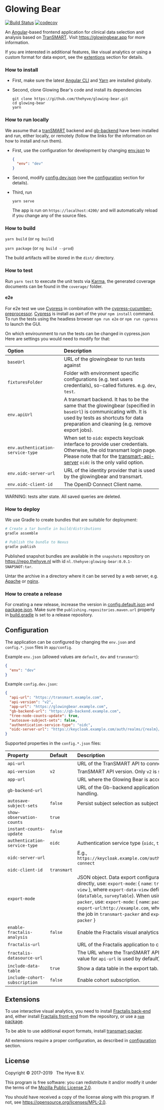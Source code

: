 # Glowing Bear
[![Build Status](https://travis-ci.org/thehyve/glowing-bear.svg?branch=dev)](https://travis-ci.org/thehyve/glowing-bear/branches)
[![codecov](https://codecov.io/gh/thehyve/glowing-bear/branch/dev/graph/badge.svg)](https://codecov.io/gh/thehyve/glowing-bear)

An [Angular]-based frontend application for clinical data selection and analysis 
based on [TranSMART]. Visit https://glowingbear.app for more information.

If you are interested in additional features, like visual analytics or using a custom format for data export, 
see the [extentions](#extensions) section for details.

### How to install
* First, make sure the latest [Angular CLI] and [Yarn] are installed globally.

* Second, clone Glowing Bear's code and install its dependencies
    ```
    git clone https://github.com/thehyve/glowing-bear.git
    cd glowing-bear
    yarn
    ```


### How to run locally
We assume that a [tranSMART] backend and [gb-backend] have been installed and run,
either locally, or remotely (follow the links for the information on how to install and run them).

* First, use the configuration for development 
by changing [env.json](src/app/config/env.json) to

    ```json
    {
      "env": "dev"
    }
    ```

* Second, modify [config.dev.json](src/app/config/config.dev.json) 
(see the [configuration](#configuration) section for details).

* Third, run
    ```
    yarn serve
    ```
    The app is run on `https://localhost:4200/` and 
    will automatically reload if you change any of the source files.



### How to build
`yarn build` (or `ng build`)

`yarn package` (or `ng build --prod`)

The build artifacts will be stored in the `dist/` directory.



### How to test
Run `yarn test` to execute the unit tests via [Karma], 
the generated coverage documents can be found in the `coverage/` folder.

#### e2e
For e2e test we use [Cypress] in combination with the [cypress-cucumber-preprocessor].
[Cypress] is install as part of the your `npm install` command. 
To run the tests using the headless browser `npm run e2e` or `npm run cypress` to launch the GUI.

On which envirounment to run the tests can be changed in cypress.json
Here are settings you would need to modify for that:

| Option | Description |
|:-------|:------------|
| `baseUrl` | URL of the glowingbear to run tests against |
| `fixturesFolder` | Folder with environment specific configurations (e.g. test users credentials), so-called fixtures. e.g. `dev`, `test`. |
| `env.apiUrl` | A transmart backend. It has to be the same that the glowingbear (specified in `baseUrl`) is communicating with. It is used by tests as shortcuts for data preparation and cleaning (e.g. remove export jobs). |
| `env.authentication-service-type` | When set to `oidc` expects keycloak interface to provide user credentials. Otherwise, the old transmart login page. Please note that for the [transmart-api-server] `oidc` is the only valid option. |
| `env.oidc-server-url` | URL of the identity provider that is used by the glowingbear and transmart. |
| `env.oidc-client-id` | The OpenID Connect Client name. |

WARNING: tests alter state. All saved queries are deleted.



### How to deploy
We use Gradle to create bundles that are suitable for deployment:

```bash
# Create a tar bundle in build/distributions
gradle assemble

# Publish the bundle to Nexus
gradle publish
```

Published snapshot bundles are available in the `snapshots` repository
on https://repo.thehyve.nl with id `nl.thehyve:glowing-bear:0.0.1-SNAPSNOT:tar`.

Untar the archive in a directory where it can be served by a web server,
e.g. [Apache] or [nginx].



### How to create a release

For creating a new release, increase the version in [config.default.json](src/app/config/config.default.json)
and [package.json](package.json). Make sure the `publishing.repositories.maven.url` property
in [build.gradle](build.gradle) is set to a release repository.



## Configuration

The application can be configured by changing the `env.json` and `config.*.json`
files in `app/config`.

Example `env.json` (allowed values are `default`, `dev` and `transmart`):

```json
{
  "env": "dev"
}
```
Example `config.dev.json`:

```json
{
  "api-url": "https://transmart.example.com",
  "api-version": "v2",
  "app-url": "https://glowingbear.example.com",
  "gb-backend-url": "https://gb-backend.example.com",
  "tree-node-counts-update": true,
  "autosave-subject-sets": false,
  "authentication-service-type": "oidc",
  "oidc-server-url": "https://keycloak.example.com/auth/realms/{realm}/protocol/openid-connect"
}
```

Supported properties in the `config.*.json` files:

| Property                  | Default   | Description |
|:------------------------- |:--------- |:----------- |
| `api-url`                 |           | URL of the TranSMART API to connect to. |
| `api-version`             | `v2`      | TranSMART API version. Only `v2` is supported. |
| `app-url`                 |           | URL where the Glowing Bear is accessible for the user.|
| `gb-backend-url`          |           | URL of the Gb-backend application to connect to for cohorts handling. |
| `autosave-subject-sets`   | `false`   | Persist subject selection as subject set automatically. |
| `show-observation-counts` | `true`    | |
| `instant-counts-update` | `false`   | |
| `authentication-service-type` | `oidc`  | Authentication service type (`oidc`, `transmart`) |
| `oidc-server-url`         |           | E.g., `https://keycloak.example.com/auth/realms/{realm}/protocol/openid-connect` |
| `oidc-client-id`          | `transmart` | |
| `export-mode`             |           | JSON object. Data export configuration. When using tranSMART directly, use: `export-mode`: { `name`: `transmart`, `data-view`: `export-data-view` }, where `export-data-view` defines a shape of the export (`dataTable`, `surveyTable`). When using external tool called `transmart-packer`, use: `export-mode`: { `name`: `packer`, `data-view`: `packer-job-name`, `export-url`:`http://example.com`, where `packer-job-name` is a name of the job in `transmart-packer` and `export-url` is an URL of `transmart-packer` } |
| `enable-fractalis-analysis` | `false`   | Enable the Fractalis visual analytics in the `analysis` tab.
| `fractalis-url`           |           | URL of the Fractalis application to connect to for visual analytics.
| `fractalis-datasource-url`|           | The URL where the TranSMART API is reachable by Fractalis. (The value for `api-url` is used by default).
| `include-data-table`      | `true`    | Show a data table in the export tab.
| `include-cohort-subscription` | `false` | Enable cohort subscription.


## Extensions

To use interactive visual analytics, you need to install [Fractalis back-end] and, 
either install [Fractalis front-end] from the repository, or use a [`npm` package](https://www.npmjs.com/package/fractalis). 

To be able to use additional export formats, install [transmart-packer].

All extensions require a proper configuration, as described in [configuration](#configuration) section.


## License

Copyright &copy; 2017&ndash;2019 &nbsp; The Hyve B.V.

This program is free software: you can redistribute it and/or modify
it under the terms of the [Mozilla Public License 2.0](LICENSE).

You should have received a copy of the license along with this program. 
If not, see https://opensource.org/licenses/MPL-2.0.


[tranSMART]: https://github.com/thehyve/transmart-core
[gb-backend]: https://github.com/thehyve/gb-backend
[Fractalis front-end]: https://github.com/thehyve/Fractal.js
[Fractalis back-end]: https://github.com/thehyve/Fractalis
[transmart-packer]: https://github.com/thehyve/transmart-packer
[Angular]: https://github.com/angular/angular
[Angular CLI]: https://github.com/angular/angular-cli
[Yarn]: https://yarnpkg.com/en/docs/install
[Karma]: https://karma-runner.github.io
[cucumber-js]: https://github.com/cucumber/cucumber-js
[nginx]: https://nginx.org
[Apache]: https://httpd.apache.org
[Cypress]: https://www.cypress.io/
[cypress-cucumber-preprocessor]: https://github.com/TheBrainFamily/cypress-cucumber-preprocessor
[transmart-api-server]: https://github.com/thehyve/transmart-core/tree/dev/transmart-api-server
